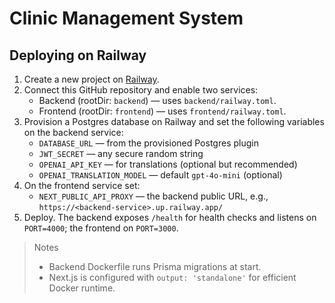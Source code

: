 # Clinic Management System

## Deploying on Railway

1. Create a new project on [Railway](https://railway.com/).
2. Connect this GitHub repository and enable two services:
   - Backend (rootDir: `backend`) — uses `backend/railway.toml`.
   - Frontend (rootDir: `frontend`) — uses `frontend/railway.toml`.
3. Provision a Postgres database on Railway and set the following variables on the backend service:
   - `DATABASE_URL` — from the provisioned Postgres plugin
   - `JWT_SECRET` — any secure random string
   - `OPENAI_API_KEY` — for translations (optional but recommended)
   - `OPENAI_TRANSLATION_MODEL` — default `gpt-4o-mini` (optional)
4. On the frontend service set:
   - `NEXT_PUBLIC_API_PROXY` — the backend public URL, e.g., `https://<backend-service>.up.railway.app/`
5. Deploy. The backend exposes `/health` for health checks and listens on `PORT=4000`; the frontend on `PORT=3000`.

> Notes
> - Backend Dockerfile runs Prisma migrations at start.
> - Next.js is configured with `output: 'standalone'` for efficient Docker runtime.
